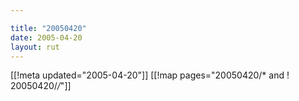 ```yaml
---

title: "20050420"
date: 2005-04-20
layout: rut
---
```


[[!meta updated="2005-04-20"]]
[[!map pages="20050420/* and ! 20050420/*/*"]]
